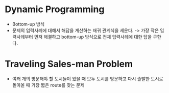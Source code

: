 # Dynamic Programming
* Bottom-up 방식
* 문제의 입력사례에 대해서 해답을 계산하는 재귀 관계식을 세운다. -> 가장 작은 입력사례부터 먼저 해결하고 bottom-up 방식으로 전체 입력사례에 대한 답을 구한다.

# Traveling Sales-man Problem
* 여러 개의 방문해야 할 도시들이 있을 때 모두 도시를 방문하고 다시 출발한 도시로 돌아올 때 가장 짧은 route를 찾는 문제
